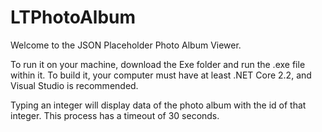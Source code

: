 # LTPhotoAlbum

Welcome to the JSON Placeholder Photo Album Viewer.

To run it on your machine, download the Exe folder and run the .exe file within it. To build it, your computer must have at least .NET Core 2.2, and Visual Studio is recommended.

Typing an integer will display data of the photo album with the id of that integer. This process has a timeout of 30 seconds.
